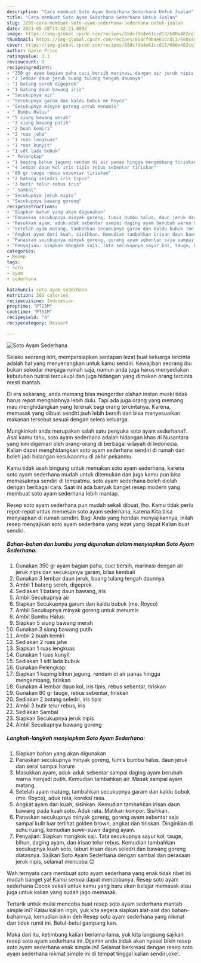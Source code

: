 ```yaml
---
description: "Cara membuat Soto Ayam Sederhana Sederhana Untuk Jualan"
title: "Cara membuat Soto Ayam Sederhana Sederhana Untuk Jualan"
slug: 1299-cara-membuat-soto-ayam-sederhana-sederhana-untuk-jualan
date: 2021-05-28T14:42:21.689Z
image: https://img-global.cpcdn.com/recipes/85dcf9b4e61ccd13/680x482cq70/soto-ayam-sederhana-foto-resep-utama.jpg
thumbnail: https://img-global.cpcdn.com/recipes/85dcf9b4e61ccd13/680x482cq70/soto-ayam-sederhana-foto-resep-utama.jpg
cover: https://img-global.cpcdn.com/recipes/85dcf9b4e61ccd13/680x482cq70/soto-ayam-sederhana-foto-resep-utama.jpg
author: Gavin Price
ratingvalue: 3.1
reviewcount: 9
recipeingredient:
- "350 gr ayam bagian paha cuci bersih marinasi dengan air jeruk nipis dan secukupnya garam bilas kembali"
- "3 lembar daun jeruk buang tulang tengah daunnya"
- "1 batang sereh digeprek"
- "1 batang daun bawang iris"
- "Secukupnya air"
- "Secukupnya garam dan kaldu bubuk me Royco"
- "Secukupnya minyak goreng untuk menumis"
- " Bumbu Halus"
- "5 siung bawang merah"
- "3 siung bawang putih"
- "2 buah kemiri"
- "2 ruas jahe"
- "1 ruas lengkuas"
- "1 ruas kunyit"
- "1 sdt lada bubuk"
- " Pelengkap"
- "1 keping bihun jagung rendam di air panas hingga mengembang tiriskan"
- "4 lembar daun kol iris tipis rebus sebentar tiriskan"
- "80 gr tauge rebus sebentar tiriskan"
- "2 batang seledri iris tipis"
- "3 butir telur rebus iris"
- " Sambal"
- "Secukupnya jeruk nipis"
- "Secukupnya bawang goreng"
recipeinstructions:
- "Siapkan bahan yang akan digunakan"
- "Panaskan secukupnya minyak goreng, tumis bumbu halus, daun jeruk dan serai sampai harum"
- "Masukkan ayam, aduk-aduk sebentar sampai daging ayam berubah warna menjadi putih. Kemudian tambahkan air. Masak sampai ayam matang."
- "Setelah ayam matang, tambahkan secukupnya garam dan kaldu bubuk (me: Royco), aduk rata, koreksi rasa."
- "Angkat ayam dari kuah, sisihkan. Kemudian tambahkan irisan daun bawang pada kuah soto. Aduk rata. Matikan kompor. Sisihkan."
- "Panaskan secukupnya minyak goreng, goreng ayam sebentar saja sampai kulit luar terlihat golden brown, angkat dan tiriskan. Dinginkan di suhu ruang, kemudian suwir-suwir daging ayam."
- "Penyajian: Siapkan mangkok saji. Tata secukupnya sayur kol, tauge, bihun, daging ayam, dan irisan telur rebus. Kemudian tambahkan secukupnya kuah soto, taburi irisan daun seledri dan bawang goreng diatasnya. Sajikan Soto Ayam Sederhana dengan sambal dan perasaan jeruk nipis, selamat mencoba 😊"
categories:
- Resep
tags:
- soto
- ayam
- sederhana

katakunci: soto ayam sederhana 
nutrition: 202 calories
recipecuisine: Indonesian
preptime: "PT23M"
cooktime: "PT51M"
recipeyield: "4"
recipecategory: Dessert

---
```



![Soto Ayam Sederhana](https://img-global.cpcdn.com/recipes/85dcf9b4e61ccd13/680x482cq70/soto-ayam-sederhana-foto-resep-utama.jpg)

Selaku seorang istri, mempersiapkan santapan lezat buat keluarga tercinta adalah hal yang menyenangkan untuk kamu sendiri. Kewajiban seorang ibu bukan sekedar menjaga rumah saja, namun anda juga harus menyediakan kebutuhan nutrisi tercukupi dan juga hidangan yang dimakan orang tercinta mesti mantab.

Di era  sekarang, anda memang bisa mengorder olahan instan meski tidak harus repot mengolahnya lebih dulu. Tapi ada juga orang yang memang mau menghidangkan yang terenak bagi orang tercintanya. Karena, memasak yang dibuat sendiri jauh lebih bersih dan bisa menyesuaikan makanan tersebut sesuai dengan selera keluarga. 



Mungkinkah anda merupakan salah satu penyuka soto ayam sederhana?. Asal kamu tahu, soto ayam sederhana adalah hidangan khas di Nusantara yang kini digemari oleh orang-orang di berbagai wilayah di Indonesia. Kalian dapat menghidangkan soto ayam sederhana sendiri di rumah dan boleh jadi hidangan kesukaanmu di akhir pekanmu.

Kamu tidak usah bingung untuk memakan soto ayam sederhana, karena soto ayam sederhana mudah untuk ditemukan dan juga kamu pun bisa memasaknya sendiri di tempatmu. soto ayam sederhana boleh diolah dengan berbagai cara. Saat ini ada banyak banget resep modern yang membuat soto ayam sederhana lebih mantap.

Resep soto ayam sederhana pun mudah sekali dibuat, lho. Kamu tidak perlu repot-repot untuk memesan soto ayam sederhana, karena Kita bisa menyiapkan di rumah sendiri. Bagi Anda yang hendak menyajikannya, inilah resep menyajikan soto ayam sederhana yang lezat yang dapat Kalian buat sendiri.

<!--inarticleads1-->

##### Bahan-bahan dan bumbu yang digunakan dalam menyiapkan Soto Ayam Sederhana:

1. Gunakan 350 gr ayam bagian paha, cuci bersih, marinasi dengan air jeruk nipis dan secukupnya garam, bilas kembali
1. Gunakan 3 lembar daun jeruk, buang tulang tengah daunnya
1. Ambil 1 batang sereh, digeprek
1. Sediakan 1 batang daun bawang, iris
1. Ambil Secukupnya air
1. Siapkan Secukupnya garam dan kaldu bubuk (me. Royco)
1. Ambil Secukupnya minyak goreng untuk menumis
1. Ambil  Bumbu Halus:
1. Siapkan 5 siung bawang merah
1. Gunakan 3 siung bawang putih
1. Ambil 2 buah kemiri
1. Sediakan 2 ruas jahe
1. Siapkan 1 ruas lengkuas
1. Gunakan 1 ruas kunyit
1. Sediakan 1 sdt lada bubuk
1. Gunakan  Pelengkap:
1. Siapkan 1 keping bihun jagung, rendam di air panas hingga mengembang, tiriskan
1. Gunakan 4 lembar daun kol, iris tipis, rebus sebentar, tiriskan
1. Gunakan 80 gr tauge, rebus sebentar, tiriskan
1. Sediakan 2 batang seledri, iris tipis
1. Ambil 3 butir telur rebus, iris
1. Sediakan  Sambal
1. Siapkan Secukupnya jeruk nipis
1. Ambil Secukupnya bawang goreng




<!--inarticleads2-->

##### Langkah-langkah menyiapkan Soto Ayam Sederhana:

1. Siapkan bahan yang akan digunakan
1. Panaskan secukupnya minyak goreng, tumis bumbu halus, daun jeruk dan serai sampai harum
1. Masukkan ayam, aduk-aduk sebentar sampai daging ayam berubah warna menjadi putih. Kemudian tambahkan air. Masak sampai ayam matang.
1. Setelah ayam matang, tambahkan secukupnya garam dan kaldu bubuk (me: Royco), aduk rata, koreksi rasa.
1. Angkat ayam dari kuah, sisihkan. Kemudian tambahkan irisan daun bawang pada kuah soto. Aduk rata. Matikan kompor. Sisihkan.
1. Panaskan secukupnya minyak goreng, goreng ayam sebentar saja sampai kulit luar terlihat golden brown, angkat dan tiriskan. Dinginkan di suhu ruang, kemudian suwir-suwir daging ayam.
1. Penyajian: Siapkan mangkok saji. Tata secukupnya sayur kol, tauge, bihun, daging ayam, dan irisan telur rebus. Kemudian tambahkan secukupnya kuah soto, taburi irisan daun seledri dan bawang goreng diatasnya. Sajikan Soto Ayam Sederhana dengan sambal dan perasaan jeruk nipis, selamat mencoba 😊




Wah ternyata cara membuat soto ayam sederhana yang enak tidak ribet ini mudah banget ya! Kamu semua dapat mencobanya. Resep soto ayam sederhana Cocok sekali untuk kamu yang baru akan belajar memasak atau juga untuk kalian yang sudah jago memasak.

Tertarik untuk mulai mencoba buat resep soto ayam sederhana mantab simple ini? Kalau kalian ingin, yuk kita segera siapkan alat-alat dan bahan-bahannya, kemudian bikin deh Resep soto ayam sederhana yang nikmat dan tidak rumit ini. Betul-betul gampang kan. 

Maka dari itu, ketimbang kalian berlama-lama, yuk kita langsung sajikan resep soto ayam sederhana ini. Dijamin anda tiidak akan nyesel bikin resep soto ayam sederhana enak simple ini! Selamat berkreasi dengan resep soto ayam sederhana nikmat simple ini di tempat tinggal kalian sendiri,oke!.

